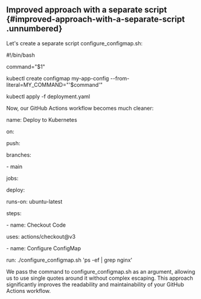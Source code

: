 ﻿## **Improved approach with a separate script** {#improved-approach-with-a-separate-script .unnumbered}

Let\'s create a separate script configure_configmap.sh:

#!/bin/bash

command=\"\$1\"

kubectl create configmap my-app-config \--from-literal=MY_COMMAND=\"\'\$command\'\"

kubectl apply -f deployment.yaml

Now, our GitHub Actions workflow becomes much cleaner:

name: Deploy to Kubernetes

on:

push:

branches:

\- main

jobs:

deploy:

runs-on: ubuntu-latest

steps:

\- name: Checkout Code

uses: actions/checkout@v3

\- name: Configure ConfigMap

run: ./configure_configmap.sh \'ps -ef \| grep nginx\'

We pass the command to configure_configmap.sh as an argument, allowing us to use single quotes around it without complex escaping. This approach significantly improves the readability and maintainability of your GitHub Actions workflow.



